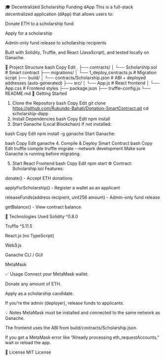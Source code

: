 🎓 Decentralized Scholarship Funding dApp
This is a full-stack decentralized application (dApp) that allows users to:

Donate ETH to a scholarship fund

Apply for a scholarship

Admin-only fund release to scholarship recipients

Built with Solidity, Truffle, and React (JavaScript), and tested locally on Ganache.

📂 Project Structure
bash
Copy
Edit
.
├── contracts/
│   └── Scholarship.sol          # Smart contract
├── migrations/
│   └── 1_deploy_contracts.js    # Migration script
├── build/
│   └── contracts/Scholarship.json # ABI + deployed addresses (auto-generated)
├── src/
│   └── App.js                   # React frontend
│   └── App.css                  # Frontend styles
├── package.json
├── truffle-config.js
└── README.md
🚀 Getting Started
1. Clone the Repository
bash
Copy
Edit
git clone https://github.com/Rukundo-Bahati/Donation-SmartContract.git
cd scholarship-dapp
2. Install Dependencies
bash
Copy
Edit
npm install
3. Start Ganache (Local Blockchain)
If not installed:

bash
Copy
Edit
npm install -g ganache
Start Ganache:

bash
Copy
Edit
ganache
4. Compile & Deploy Smart Contract
bash
Copy
Edit
truffle compile
truffle migrate --network development
Make sure Ganache is running before migrating.

5. Start React Frontend
bash
Copy
Edit
npm start
⚙️ Contract: Scholarship.sol
Features:

donate() - Accept ETH donations

applyForScholarship() - Register a wallet as an applicant

releaseFunds(address recipient, uint256 amount) - Admin-only fund release

getBalance() - View contract balance

🧠 Technologies Used
Solidity ^0.8.0

Truffle ^5.11.5

React.js (no TypeScript)

Web3.js

Ganache CLI / GUI

MetaMask

✅ Usage
Connect your MetaMask wallet.

Donate any amount of ETH.

Apply as a scholarship candidate.

If you're the admin (deployer), release funds to applicants.

💡 Notes
MetaMask must be installed and connected to the same network as Ganache.

The frontend uses the ABI from build/contracts/Scholarship.json.

If you get a MetaMask error like “Already processing eth_requestAccounts,” wait or reload the app.

📄 License
MIT License

